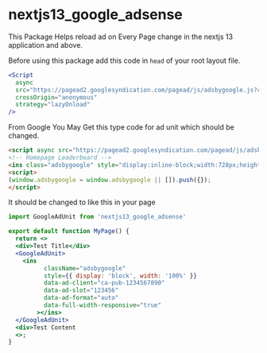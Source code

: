 # nextjs13_google_adsense

This Package Helps reload ad on Every Page change in the nextjs 13 application and above.

Before using this package add this code in `head` of your root layout file.

```jsx
<Script
  async
  src="https://pagead2.googlesyndication.com/pagead/js/adsbygoogle.js?client=ca-pub-1234567890123456"
  crossOrigin="anonymous"
  strategy="lazyOnload"
/>
```

From Google You May Get this type code for ad unit which should be changed.

```html
<script async src="https://pagead2.googlesyndication.com/pagead/js/adsbygoogle.js?client=ca-pub-1234567890123456" crossorigin="anonymous"></script>
<!-- Homepage Leaderboard -->
<ins class="adsbygoogle" style="display:inline-block;width:728px;height:90px" data-ad-client="ca-pub-1234567890123456" data-ad-slot="1234567890"></ins>
<script>
(window.adsbygoogle = window.adsbygoogle || []).push({});
</script>
```

It should be changed to like this in your page

```jsx
import GoogleAdUnit from 'nextjs13_google_adsense'

export default function MyPage() {
  return <>
  <div>Test Title</div>
  <GoogleAdUnit>
    <ins
          className="adsbygoogle"
          style={{ display: 'block', width: '100%' }}
          data-ad-client="ca-pub-1234567890"
          data-ad-slot="123456"
          data-ad-format="auto"
          data-full-width-responsive="true"
        ></ins>
  </GoogleAdUnit>
  <div>Test Content
  <>;
}
```

